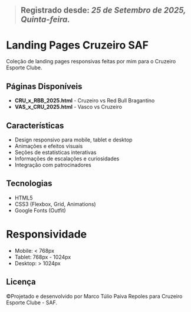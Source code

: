 
> ## Registrado desde: ***25 de Setembro de 2025, Quinta-feira.***

# Landing Pages Cruzeiro SAF

Coleção de landing pages responsivas feitas por mim para o Cruzeiro Esporte Clube.

## Páginas Disponíveis

- **CRU_x_RBB_2025.html** - Cruzeiro vs Red Bull Bragantino
- **VAS_x_CRU_2025.html** - Vasco vs Cruzeiro

## Características

- Design responsivo para mobile, tablet e desktop
- Animações e efeitos visuais
- Seções de estatísticas interativas
- Informações de escalações e curiosidades
- Integração com patrocinadores

## Tecnologias

- HTML5
- CSS3 (Flexbox, Grid, Animations)
- Google Fonts (Outfit)

# Responsividade

- Mobile: < 768px
- Tablet: 768px - 1024px
- Desktop: > 1024px

## Licença

&copy;Projetado e desenvolvido por Marco Túlio Paiva Repoles para Cruzeiro Esporte Clube - SAF.

